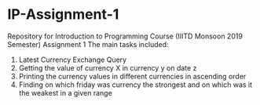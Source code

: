 # IP-Assignment-1
Repository for Introduction to Programming Course (IIITD Monsoon 2019 Semester) Assignment 1
The main tasks included:
1. Latest Currency Exchange Query
2. Getting the value of currency X in currency y on date z
3. Printing the currency values in different currencies in ascending order
4. Finding on which friday was currency the strongest and on which was it the weakest in a given range
